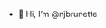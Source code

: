- 👋 Hi, I’m @njbrunette


<!---
njbrunette/njbrunette is a ✨ special ✨ repository because its `README.md` (this file) appears on your GitHub profile.
You can click the Preview link to take a look at your changes.
--->
